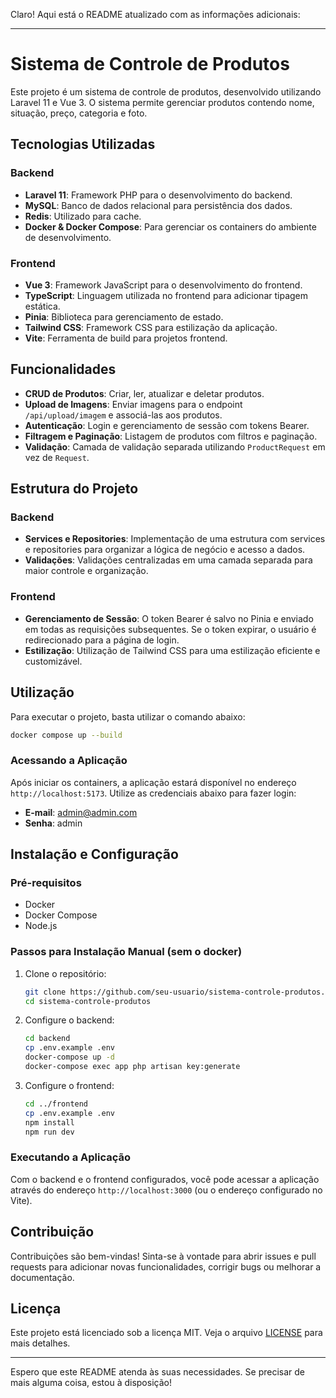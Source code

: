 Claro! Aqui está o README atualizado com as informações adicionais:

---

# Sistema de Controle de Produtos

Este projeto é um sistema de controle de produtos, desenvolvido utilizando Laravel 11 e Vue 3. O sistema permite gerenciar produtos contendo nome, situação, preço, categoria e foto.

## Tecnologias Utilizadas

### Backend
- **Laravel 11**: Framework PHP para o desenvolvimento do backend.
- **MySQL**: Banco de dados relacional para persistência dos dados.
- **Redis**: Utilizado para cache.
- **Docker & Docker Compose**: Para gerenciar os containers do ambiente de desenvolvimento.

### Frontend
- **Vue 3**: Framework JavaScript para o desenvolvimento do frontend.
- **TypeScript**: Linguagem utilizada no frontend para adicionar tipagem estática.
- **Pinia**: Biblioteca para gerenciamento de estado.
- **Tailwind CSS**: Framework CSS para estilização da aplicação.
- **Vite**: Ferramenta de build para projetos frontend.

## Funcionalidades

- **CRUD de Produtos**: Criar, ler, atualizar e deletar produtos.
- **Upload de Imagens**: Enviar imagens para o endpoint `/api/upload/imagem` e associá-las aos produtos.
- **Autenticação**: Login e gerenciamento de sessão com tokens Bearer.
- **Filtragem e Paginação**: Listagem de produtos com filtros e paginação.
- **Validação**: Camada de validação separada utilizando `ProductRequest` em vez de `Request`.

## Estrutura do Projeto

### Backend
- **Services e Repositories**: Implementação de uma estrutura com services e repositories para organizar a lógica de negócio e acesso a dados.
- **Validações**: Validações centralizadas em uma camada separada para maior controle e organização.

### Frontend
- **Gerenciamento de Sessão**: O token Bearer é salvo no Pinia e enviado em todas as requisições subsequentes. Se o token expirar, o usuário é redirecionado para a página de login.
- **Estilização**: Utilização de Tailwind CSS para uma estilização eficiente e customizável.

## Utilização

Para executar o projeto, basta utilizar o comando abaixo:

```sh
docker compose up --build
```

### Acessando a Aplicação

Após iniciar os containers, a aplicação estará disponível no endereço `http://localhost:5173`. Utilize as credenciais abaixo para fazer login:

- **E-mail**: admin@admin.com
- **Senha**: admin

## Instalação e Configuração

### Pré-requisitos
- Docker
- Docker Compose
- Node.js

### Passos para Instalação Manual (sem o docker)

1. Clone o repositório:
   ```sh
   git clone https://github.com/seu-usuario/sistema-controle-produtos.git
   cd sistema-controle-produtos
   ```

2. Configure o backend:
   ```sh
   cd backend
   cp .env.example .env
   docker-compose up -d
   docker-compose exec app php artisan key:generate
   ```

3. Configure o frontend:
   ```sh
   cd ../frontend
   cp .env.example .env
   npm install
   npm run dev
   ```

### Executando a Aplicação

Com o backend e o frontend configurados, você pode acessar a aplicação através do endereço `http://localhost:3000` (ou o endereço configurado no Vite).

## Contribuição

Contribuições são bem-vindas! Sinta-se à vontade para abrir issues e pull requests para adicionar novas funcionalidades, corrigir bugs ou melhorar a documentação.

## Licença

Este projeto está licenciado sob a licença MIT. Veja o arquivo [LICENSE](LICENSE) para mais detalhes.

---

Espero que este README atenda às suas necessidades. Se precisar de mais alguma coisa, estou à disposição!
